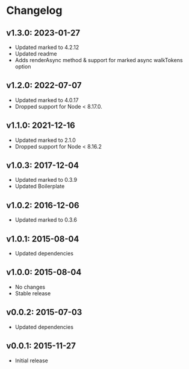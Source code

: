 # Changelog

## v1.3.0: 2023-01-27

- Updated marked to 4.2.12
- Updated readme
- Adds renderAsync method & support for marked async walkTokens option

## v1.2.0: 2022-07-07

- Updated marked to 4.0.17
- Dropped support for Node < 8.17.0.

## v1.1.0: 2021-12-16

- Updated marked to 2.1.0
- Dropped support for Node < 8.16.2

## v1.0.3: 2017-12-04

- Updated marked to 0.3.9
- Updated Boilerplate

## v1.0.2: 2016-12-06

- Updated marked to 0.3.6

## v1.0.1: 2015-08-04

- Updated dependencies

## v1.0.0: 2015-08-04

- No changes
- Stable release

## v0.0.2: 2015-07-03

- Updated dependencies

## v0.0.1: 2015-11-27

- Initial release
